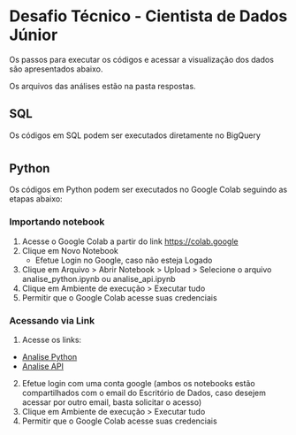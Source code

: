# Desafio Técnico - Cientista de Dados Júnior

Os passos para executar os códigos e acessar a visualização dos dados são apresentados abaixo.

Os arquivos das análises estão na pasta respostas.

## SQL

Os códigos em SQL podem ser executados diretamente no BigQuery

#

## Python

Os códigos em Python podem ser executados no Google Colab seguindo as etapas abaixo:

### Importando notebook

1. Acesse o Google Colab a partir do link https://colab.google
2. Clique em Novo Notebook
   - Efetue Login no Google, caso não esteja Logado
3. Clique em Arquivo > Abrir Notebook > Upload > Selecione o arquivo analise_python.ipynb ou analise_api.ipynb
4. Clique em Ambiente de execução > Executar tudo
5. Permitir que o Google Colab acesse suas credenciais

### Acessando via Link

1. Acesse os links:

- [Analise Python](https://colab.research.google.com/drive/1SuL9xljIMGxfiy0YFLFAi96LWsX6Lf4Q#scrollTo=hqj41yUXf2Xv)
- [Analise API](https://colab.research.google.com/drive/1V_PcVtskvFQY_JZ6PNwgjyutLo0Cjuio#scrollTo=O_TunE5AJFIo)

2. Efetue login com uma conta google (ambos os notebooks estão compartilhados com o email do Escritório de Dados, caso desejem acessar por outro email, basta solicitar o acesso)
3. Clique em Ambiente de execução > Executar tudo
4. Permitir que o Google Colab acesse suas credenciais
